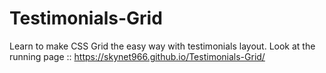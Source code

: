 # Testimonials-Grid
Learn to make CSS Grid the easy way with testimonials layout.
Look at the running page :: https://skynet966.github.io/Testimonials-Grid/
